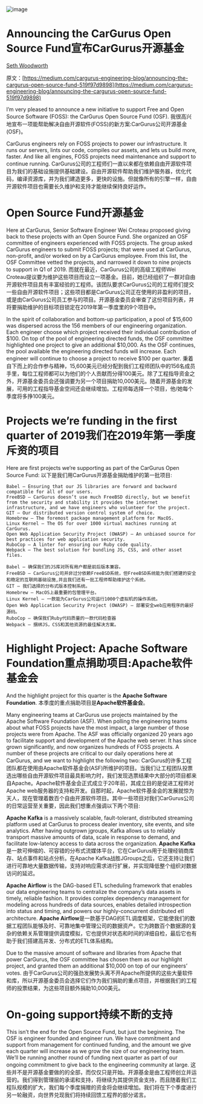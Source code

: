 ![image](https://cdn-images-1.medium.com/max/1600/1*2ZQvt3M72k6t6TAi1SHjPQ.jpeg)
# Announcing the CarGurus Open Source Fund宣布CarGurus开源基金

[Seth Woodworth](https://cdn-images-1.medium.com/fit/c/100/100/0*IqfAInZtWk20Q_u_.jpg)

原文：[https://medium.com/cargurus-engineering-blog/announcing-the-cargurus-open-source-fund-519f97d9898](https://medium.com/cargurus-engineering-blog/announcing-the-cargurus-open-source-fund-519f97d9898)

I’m very pleased to announce a new initiative to support Free and Open Source Software (FOSS): the CarGurus Open Source Fund (OSF).
我很高兴地宣布一项能帮助解决自由开源软件(FOSS)的新方案:CarGurus公司开源基金(OSF)。

CarGurus engineers rely on FOSS projects to power our infrastructure. It runs our servers, lints our code, compiles our assets, and lets us build more, faster. And like all engines, FOSS projects need maintenance and support to continue running.
CarGurus公司的工程师们一直以来都在依赖自由开源软件项目为我们的基础设施提供基础建设。自由开源软件帮助我们维护服务器，优化代码，编译资源库，并为我们建造更多，更快的设施。但就像所有的引擎一样，自由开源软件项目也需要长久维护和支持才能继续保持良好运作。

# Open Source Fund开源基金

Here at CarGurus, Senior Software Engineer Wei Croteau proposed giving back to these projects with an Open Source Fund. She organized an OSF committee of engineers experienced with FOSS projects. The group asked CarGurus engineers to submit FOSS projects; that were used at CarGurus, non-profit, and/or worked on by a CarGurus employee. From this list, the OSF Committee vetted the projects, and narrowed it down to nine projects to support in Q1 of 2019.
而就在最近，CarGurus公司的高级工程师Wei Croteau提议要为维护这些项目而设立一项基金。目前，她已经组织了一群对自由开源软件项目具有丰富经验的工程师。该团队要求CarGurus公司的工程师们提交一些自由开源软件项目；这些项目都是CarGurus公司正在使用的非盈利的项目，或是由CarGurus公司员工参与的项目。开源基金委员会审查了这份项目列表，并将要捐助维护的目标项目锁定在2019年第一季度里的9个项目中。

In the spirit of collaboration and bottom-up participation, a pool of $15,600 was dispersed across the 156 members of our engineering organization. Each engineer choose which project received their individual contribution of $100. On top of the pool of engineering directed funds, the OSF committee highlighted one project to give an additional $10,000. As the OSF continues, the pool available the engineering directed funds will increase. Each engineer will continue to choose a project to receive $100 per quarter.
秉着自下而上的合作参与精神，15,600美元已经分配到我们工程师团队中的156名成员手里，每位工程师都可以为他们的个人贡献而分得100美元。除了工程指导资金之外，开源基金委员会还强调要为另一个项目捐助10,000美元。随着开源基金的发展，可用的工程指导基金空间还会继续增加。工程师每选择一个项目，他/她每个季度将多挣100美元。

# Projects we’re funding in the first quarter of 2019我们在2019年第一季度斥资的项目

Here are first projects we’re supporting as part of the CarGurus Open Source Fund:
以下是我们用CarGurus开源基金捐助维护的第一批项目:

    Babel — Ensuring that our JS libraries are forward and backward compatible for all of our users.
    FreeBSD — CarGurus doesn’t use much FreeBSD directly, but we benefit from the security and stability it provides the internet infrastructure, and we have engineers who volunteer for the project.
    GIT — Our distributed version control system of choice.
    Homebrew — The foremost package management platform for MacOS.
    Linux Kernel — The OS for over 1000 virtual machines running at CarGurus.
    Open Web Application Security Project (OWASP) — An unbiased source for best practices for web application security.
    RuboCop — A linter for ensuring our Ruby code quality.
    Webpack — The best solution for bundling JS, CSS, and other asset files.

    Babel — 确保我们的JS库对所有用户都是前后版本兼容。
    FreeBSD — CarGurus公司并非过分依赖FreeBSD系统，但FreeBSD系统能为我们搭建的安全和稳定的互联网基础设施,并且我们还有一批工程师帮助维护这个系统。
    GIT — 我们选择的分布式版本控制系统。
    Homebrew — MacOS上最重要的包管理平台。
    Linux Kernel — 一款能为CarGurus公司运行1000个虚拟机的操作系统。
    Open Web Application Security Project (OWASP) — 部署安全web应用程序的最好源码。
    RuboCop — 确保我们Ruby代码质量的一款代码检查器
    Webpack — 捆绑JS，CSS和其他资源的最佳解决方案。

# Highlight Project: Apache Software Foundation重点捐助项目:Apache软件基金会

And the highlight project for this quarter is the **Apache Software Foundation**.
本季度的重点捐助项目是**Apache软件基金会**。

Many engineering teams at CarGurus use projects maintained by the Apache Software Foundation (ASF). When polling the engineering teams about what FOSS projects have the most impact, a large number of those projects were from Apache. The ASF was officially organized 20 years ago to facilitate support and development of the Apache web server. It has since grown significantly, and now organizes hundreds of FOSS projects. A number of these projects are critical to our daily operations here at CarGurus, and we want to highlight the following two:
CarGurus的许多工程团队都在使用由Apache软件基金会(ASF)所维护的项目。当我们让工程团队投票选出哪些自由开源软件项目最具影响力时，我们发现选票结果中大部分的项目都来自Apache。Apache软件基金会正式成立于20年前，其成立目的是促进工程师对Apache web服务器的支持和开发。自那时起，Apache软件基金会的发展就惊为天人，现在管理着数百个自由开源软件项目。其中一些项目对我们CarGurus公司的日常运营至关重要，因此我们想重点强调以下两个项目:

**Apache Kafka** is a massively scalable, fault-tolerant, distributed streaming platform used at CarGurus to process dealer inventory, site events, and site analytics. After having outgrown jgroups, Kafka allows us to reliably transport massive amounts of data, scale in response to demand, and facilitate low-latency access to data across the organization.
**Apache Kafka**是一款可伸缩的、可容错的分布式流媒体平台，它在CarGurus用于处理经销商库存、站点事件和站点分析。在Apache Kafka战胜JGroups之后，它还支持让我们进行可靠地大量数据传输，支持对响应需求进行扩展，并实现降低整个组织对数据访问的延迟。

**Apache Airflow** is the DAG-based ETL scheduling framework that enables our data engineering teams to centralize the company’s data assets in timely, reliable fashion. It provides complex dependency management for modeling across hundreds of data sources, enables detailed introspection into status and timing, and powers our highly-concurrent distributed etl architecture.
**Apache Airflow**是一款基于DAG的ETL调度框架，它能使我们的数据工程团队能够及时、可靠地集中管理公司的数据资产。它为跨数百个数据源的复杂的依赖关系管理提供调度模拟，它也提供对状态和时间的详细自检，最后它也有助于我们搭建高并发、分布式的ETL体系结构。

Due to the massive amount of software and libraries from Apache that power CarGurus, the OSF committee has chosen them as our highlight project, and granted them an additional $10,000 on top of our engineers’ votes.
由于CarGurus公司的强劲发展势头离不开Apache所提供的这些大量软件和库，所以开源基金委员会选择它们作为我们捐助的重点项目，并根据我们的工程师的投票结果，为这些项目额外捐助10,000美元。

# On-going support持续不断的支持
This isn’t the end for the Open Source Fund, but just the beginning. The OSF is engineer founded and engineer run. We have commitment and support from management for continued funding, and the amount we give each quarter will increase as we grow the size of our engineering team. We’ll be running another round of funding next quarter as part of our ongoing commitment to give back to the engineering community at large.
这些并不是开源基金要做的的全部，而仅仅只是开始。开源基金是由工程师创立并运营的。我们得到管理层的承诺和支持，将继续为其提供资金支持，而且随着我们工程队规模的扩大，我们每个季度捐赠的资金将会继续增加。我们将在下个季度进行另一轮融资，向世界兑现我们将持续回馈工程界的部分诺言。